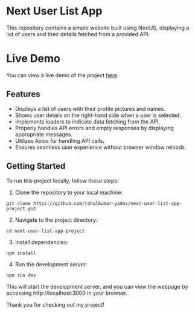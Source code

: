 # Next User List App

This repository contains a simple website built using NextJS, displaying a list of users and their details fetched from a provided API.

# Live Demo

You can view a live demo of the project [here](https://react-user-list-app-project.netlify.app/).

## Features

- Displays a list of users with their profile pictures and names.
- Shows user details on the right-hand side when a user is selected.
- Implements loaders to indicate data fetching from the API.
- Properly handles API errors and empty responses by displaying appropriate messages.
- Utilizes Axios for handling API calls.
- Ensures seamless user experience without browser window reloads.

## Getting Started

To run this project locally, follow these steps:

1. Clone the repository to your local machine:

```
git clone https://github.com/rahulkumar-yadav/next-user-list-app-project.git
```

2. Navigate to the project directory:

```
cd next-user-list-app-project
```

3. Install dependencies:

```
npm install
```

4. Run the development server:

```
npm run dev
```

This will start the development server, and you can view the webpage by accessing http://localhost:3000 in your browser.

Thank you for checking out my project!
